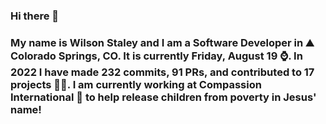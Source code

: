 ### Hi there 👋

### My name is Wilson Staley and I am a Software Developer in ⛰ Colorado Springs, CO.  It is currently Friday, August 19 ⌚. In 2022 I have made 232 commits, 91 PRs, and contributed to 17 projects 👨‍💻. I am currently working at Compassion International 🏢 to help release children from poverty in Jesus' name!